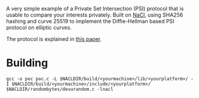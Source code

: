 A very simple example of a Private Set Intersection (PSI) protocol that is usable to compare your interests privately.
Built on [NaCl](http://nacl.cr.yp.to/), using SHA256 hashing and curve 25519 to implement the Diffie-Hellman based PSI protocol on elliptic curves.

The protocol is explained in [this paper](http://www.cs.cornell.edu/aevf/research/sigmod_2003.pdf).

Building
========
    gcc -o poc poc.c -L $NACLDIR/build/<yourmachine>/lib/<yourplatform>/ -I $NACLDIR/build/<yourmachine>/include/<yourplatform>/ $NACLDIR/randombytes/devurandom.c -lnacl
